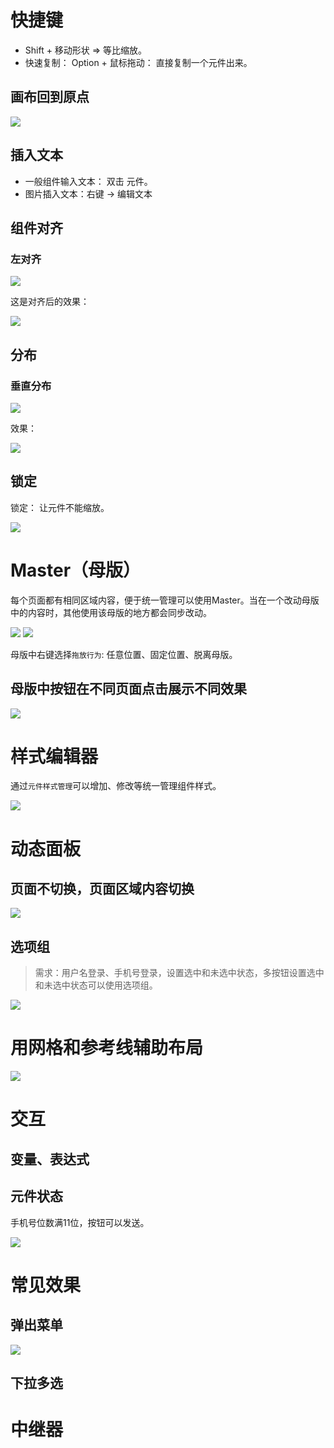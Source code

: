 
# 快捷键

* Shift + 移动形状  => 等比缩放。
* 快速复制： Option + 鼠标拖动： 直接复制一个元件出来。

## 画布回到原点

<img src="/assets/images/Axure/01.png"/>

## 插入文本

* 一般组件输入文本： 双击 元件。
* 图片插入文本：右键 -> 编辑文本

## 组件对齐

### 左对齐

<img src="/assets/images/Axure/02.png"/>

这是对齐后的效果：

<img src="/assets/images/Axure/03.png"/>

## 分布

### 垂直分布

<img src="/assets/images/Axure/04.png"/>

效果：

<img src="/assets/images/Axure/05.png"/>

## 锁定

锁定： 让元件不能缩放。

<img src="/assets/images/Axure/06.png"/>

# Master（母版）

每个页面都有相同区域内容，便于统一管理可以使用Master。当在一个改动母版中的内容时，其他使用该母版的地方都会同步改动。

<img src="/assets/images/Axure/07.png"/>

<img src="/assets/images/Axure/08.png"/>

母版中右键选择`拖放行为`: 任意位置、固定位置、脱离母版。

## 母版中按钮在不同页面点击展示不同效果

<img src="/assets/images/Axure/10.png"/>

# 样式编辑器

通过`元件样式管理`可以增加、修改等统一管理组件样式。

<img src="/assets/images/Axure/09.png"/>

# 动态面板

## 页面不切换，页面区域内容切换

<img src="/assets/images/Axure/11.png"/>

## 选项组

> 需求：用户名登录、手机号登录，设置选中和未选中状态，多按钮设置选中和未选中状态可以使用选项组。

<img src="/assets/images/Axure/12.png"/>

# 用网格和参考线辅助布局

<img src="/assets/images/Axure/13.png"/>


# 交互

## 变量、表达式

## 元件状态

手机号位数满11位，按钮可以发送。

<img src="/assets/images/Axure/14.png"/>

# 常见效果

## 弹出菜单

<img src="/assets/images/Axure/15.png"/>

## 下拉多选

# 中继器
































